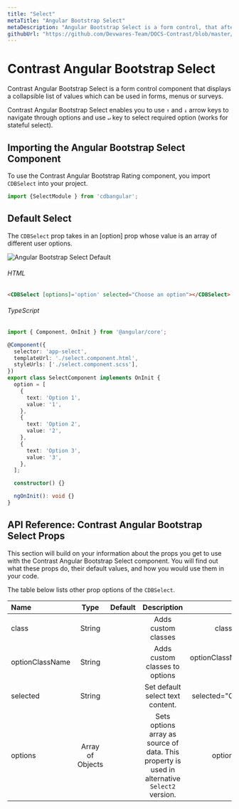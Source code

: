 ```yaml
---
title: "Select"
metaTitle: "Angular Bootstrap Select"
metaDescription: "Angular Bootstrap Select is a form control, that after the click displays a collapsible list of multiple values which can be used in forms, menus or surveys"
githubUrl: "https://github.com/Devwares-Team/DOCS-Contrast/blob/master/content/contrast/angular/components/select.md"
---
```


# Contrast Angular Bootstrap Select

Contrast Angular Bootstrap Select is a form control component that displays a collapsible list of values which can be used in forms, menus or surveys.

Contrast Angular Bootstrap Select enables you to use `↑` and `↓` arrow keys to navigate through options and use `↵` key to select required option (works for stateful select).

## Importing the Angular Bootstrap Select Component

To use the Contrast Angular Bootstrap Rating component, you import `CDBSelect` into your project.

```ts
import {SelectModule } from 'cdbangular';
```

## Default Select 

The `CDBSelect` prop takes in an [option] prop whose value is an array of different user options.

![Angular Bootstrap Select Default](./images/select.png)

###### HTML
```html
<CDBSelect [options]='option' selected="Choose an option"></CDBSelect>
```
###### TypeScript
```ts
import { Component, OnInit } from '@angular/core';

@Component({
  selector: 'app-select',
  templateUrl: './select.component.html',
  styleUrls: ['./select.component.scss'],
})
export class SelectComponent implements OnInit {
  option = [
    {
      text: 'Option 1',
      value: '1',
    },
    {
      text: 'Option 2',
      value: '2',
    },
    {
      text: 'Option 3',
      value: '3',
    },
  ];

  constructor() {}

  ngOnInit(): void {}
}
```
## API Reference: Contrast Angular Bootstrap Select Props

This section will build on your information about the props you get to use with the Contrast Angular Bootstrap Select component. You will find out what these props do, their default values, and how you would use them in your code.

The table below lists other prop options of the `CDBSelect`.

| Name            | Type        | Default      |   Description| Example      |
| :------------- | :----------: | -----------: | :----------: | -----------: |
| class      | String       |              |Adds custom classes	      |     class="myClass" |
| optionClassName  | String       |              | Adds custom classes to options | optionClassName="my-class" |
| selected       | String       |              | Set default select text content. | selected="Choose one" |
| options        | Array of Objects |              | Sets options array as source of data. This property is used in alternative `Select2` version. | options=[options] |
